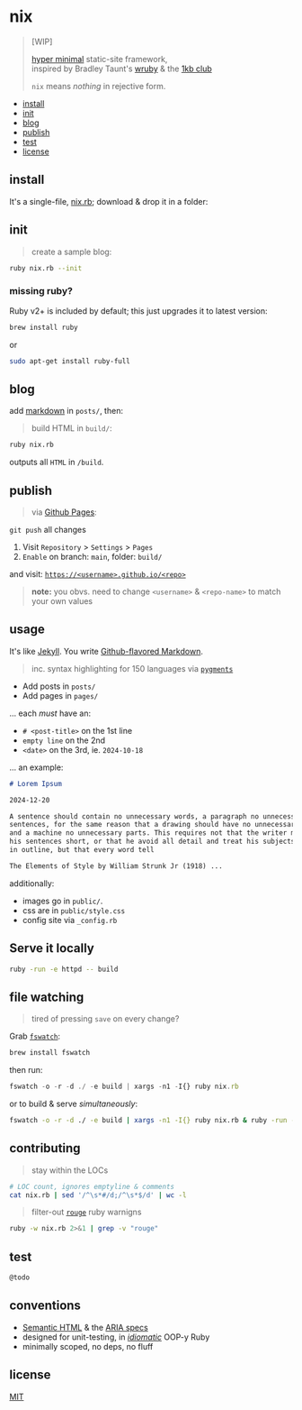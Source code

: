 # nix   

> [WIP]
>
> [hyper minimal][concise] static-site framework,   
> inspired by Bradley Taunt's [wruby][wruby] & the [1kb club][club]
>
> `nix` means *nothing* in rejective form.


- [install](#install)
- [init](#usage)
- [blog](#usage)
- [publish](#usage)
- [test](#test)
- [license](#license)

## install

It's a single-file, [nix.rb][file-rb]; download & drop it in a folder:

## init

> create a sample blog:

```bash
ruby nix.rb --init
```

### missing ruby?

Ruby v2+ is included by default; this just upgrades it to
latest version:

```bash
brew install ruby
```

or

```bash
sudo apt-get install ruby-full
```

## blog

add [markdown][gfm] in `posts/`, then:

> build HTML in `build/`:

```bash
ruby nix.rb
```

outputs all `HTML` in `/build`.

## publish

>  via [Github Pages][gh-pages]: 

`git push` all changes 

1. Visit `Repository` > `Settings` > `Pages`
2. `Enable` on branch: `main`, folder: `build/`

and visit: [`https://<username>.github.io/<repo>`](https://<username>.github.io/<repo>)

> **note:** you obvs. need to change `<username>` & `<repo-name>` to match
> your own values

## usage 

It's like [Jekyll][jekyll]. You write [Github-flavored Markdown][gfm].

> inc. syntax highlighting for 150 languages via [`pygments`][pygments]

- Add posts in `posts/`
- Add pages in `pages/`

 ... each *must* have an:

- `# <post-title>` on the 1st line
- `empty line` on the 2nd
- `<date>` on the 3rd, ie. `2024-10-18`

... an example:

```markdown
# Lorem Ipsum

2024-12-20

A sentence should contain no unnecessary words, a paragraph no unnecessary 
sentences, for the same reason that a drawing should have no unnecessary lines 
and a machine no unnecessary parts. This requires not that the writer make all 
his sentences short, or that he avoid all detail and treat his subjects only 
in outline, but that every word tell

The Elements of Style by William Strunk Jr (1918) ...
```

additionally:

- images go in `public/`.
- css are in `public/style.css`
- config site via `_config.rb`

## Serve it locally

```bash
ruby -run -e httpd -- build
```

## file watching

> tired of pressing `save` on every change?

Grab [`fswatch`][fswatch]:

```bash
brew install fswatch
```

then run:

```js
fswatch -o -r -d ./ -e build | xargs -n1 -I{} ruby nix.rb
```

or to build & serve *simultaneously*:

```bash
fswatch -o -r -d ./ -e build | xargs -n1 -I{} ruby nix.rb & ruby -run -e httpd -- build
```

## contributing

> stay within the LOCs

```bash
# LOC count, ignores emptyline & comments
cat nix.rb | sed '/^\s*#/d;/^\s*$/d' | wc -l
```

> filter-out [`rouge`][rouge] ruby warnigns

```bash
ruby -w nix.rb 2>&1 | grep -v "rouge"
```

## test

```bash
@todo
```

## conventions

- [Semantic HTML][semantic-html] & the [ARIA specs][aria]
- designed for unit-testing, in [*idiomatic*][id-ruby] OOP-y Ruby
- minimally scoped, no deps, no fluff

## license

[MIT](https://spdx.org/licenses/MIT)

[club]: https://1kb.club/
[ruby]: https://ruby-doc.org/3.3.4/
[wruby]: https://git.btxx.org/wruby/about/
[jekyll]: https://jekyllrb.com/
[gh-pages]: https://pages.github.com/
[concise]: https://en.wikipedia.org/wiki/Concision
[fswatch]: https://github.com/emcrisostomo/fswatch
[gfm]: https://github.github.com/gfm/
[id-ruby]: https://franzejr.github.io/best-ruby/index.html
[pygments]: https://pygments.org/
[file-rb]: https://github.com/nicholaswmin/nix/blob/main/nix.rb
[rouge]: https://github.com/rouge-ruby/rouge

[solid]: https://simple.wikipedia.org/wiki/SOLID_(object-oriented_design)
[semantic-html]: https://html.spec.whatwg.org/multipage/#toc-dom
[aria]: https://developer.mozilla.org/en-US/docs/Web/Accessibility/ARIA
